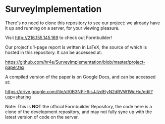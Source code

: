 SurveyImplementation
====================

There's no need to clone this repository to see our project: we already have it up and running on a server, for your viewing pleasure.

Visit http://216.155.145.169 to check out Formbuilder!

Our project's 1-page report is written in LaTeX, the source of which is hosted in this repository. It can be accessed at:

https://github.com/hr4e/SurveyImplementation/blob/master/project-paper.tex

A compiled version of the paper is on Google Docs, and can be accessed at:

https://drive.google.com/file/d/0B3NPI-9isJJzdElyN2dRVW1WcHc/edit?usp=sharing


Note: This is **NOT** the official Formbuilder Repository, the code here is a clone of the development repository, and may not fully sync up with the latest version of code on the server. 
